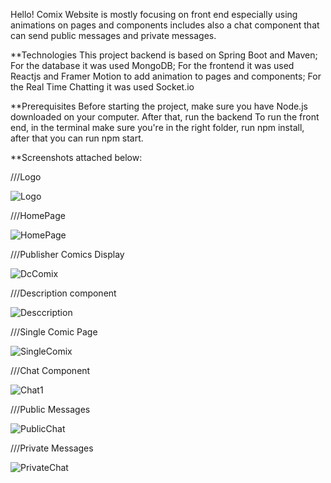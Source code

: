 Hello! Comix Website is mostly focusing on front end especially using animations on pages and components includes also a chat component that can send public messages and private messages.

**Technologies
This project backend is based on Spring Boot and Maven;
For the database it was used MongoDB;
For the frontend it was used Reactjs and Framer Motion to add animation to pages and components;
For the Real Time Chatting it was used Socket.io

**Prerequisites
Before starting the project, make sure you have Node.js downloaded on your computer.
After that, run the backend
To run the front end, in the terminal make sure you're in the right folder, run npm install, after that you can run npm start.


**Screenshots attached below:

///Logo

![Logo](https://github.com/pacurarmihaela/ComixWebsite/assets/71931876/f79a2810-fe3e-4c36-82b3-b15cc517c1fe)


///HomePage

![HomePage](https://github.com/pacurarmihaela/ComixWebsite/assets/71931876/3d1bd4b6-7afc-4136-b356-c46c6b5c31b0)


///Publisher Comics Display

![DcComix](https://github.com/pacurarmihaela/ComixWebsite/assets/71931876/d491498d-7b2a-441b-bd28-3f6ebd8b68a2)


///Description component

![Desccription](https://github.com/pacurarmihaela/ComixWebsite/assets/71931876/ab213085-876c-4bad-b638-7bb0bd8f0b98)


///Single Comic Page

![SingleComix](https://github.com/pacurarmihaela/ComixWebsite/assets/71931876/e01d913f-2d03-44ac-9a2d-435cc20db69a)


///Chat Component

![Chat1](https://github.com/pacurarmihaela/ComixWebsite/assets/71931876/ecdf4784-aeb1-42c1-a295-52ef5585e56a)


///Public Messages

![PublicChat](https://github.com/pacurarmihaela/ComixWebsite/assets/71931876/c9e5d086-259d-451a-9860-4c85286eda85)


///Private Messages

![PrivateChat](https://github.com/pacurarmihaela/ComixWebsite/assets/71931876/181de2df-f189-4b27-adbe-c4cc1c771937)


